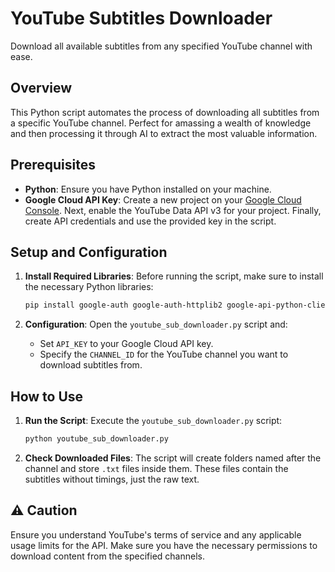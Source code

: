 # YouTube Subtitles Downloader

Download all available subtitles from any specified YouTube channel with ease.

## Overview

This Python script automates the process of downloading all subtitles from a specific YouTube channel. Perfect for amassing a wealth of knowledge and then processing it through AI to extract the most valuable information.

## Prerequisites

- **Python**: Ensure you have Python installed on your machine.
- **Google Cloud API Key**: Create a new project on your [Google Cloud Console](https://console.cloud.google.com). Next, enable the YouTube Data API v3 for your project. Finally, create API credentials and use the provided key in the script.

## Setup and Configuration

1. **Install Required Libraries**: Before running the script, make sure to install the necessary Python libraries:

    ```bash
    pip install google-auth google-auth-httplib2 google-api-python-client youtube_transcript_api
    ```

2. **Configuration**: Open the `youtube_sub_downloader.py` script and:

    - Set `API_KEY` to your Google Cloud API key.
    - Specify the `CHANNEL_ID` for the YouTube channel you want to download subtitles from.

## How to Use

1. **Run the Script**: Execute the `youtube_sub_downloader.py` script:

    ```bash
    python youtube_sub_downloader.py
    ```

2. **Check Downloaded Files**: The script will create folders named after the channel and store `.txt` files inside them. These files contain the subtitles without timings, just the raw text.

## ⚠️ Caution

Ensure you understand YouTube's terms of service and any applicable usage limits for the API. Make sure you have the necessary permissions to download content from the specified channels.

